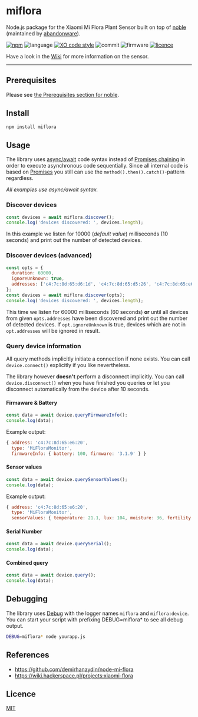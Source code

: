 # miflora

Node.js package for the Xiaomi Mi Flora Plant Sensor built on top of [noble](https://github.com/abandonware/noble) (maintained by [abandonware](https://abandonware.github.io/)).

[![npm](https://img.shields.io/npm/v/miflora.svg)](https://www.npmjs.com/package/miflora)
![language](https://img.shields.io/github/languages/top/ChrisScheffler/miflora.svg)
[![XO code style](https://img.shields.io/badge/code_style-XO-5ed9c7.svg)](https://github.com/xojs/xo)
![commit](https://img.shields.io/github/last-commit/ChrisScheffler/miflora.svg)
![firmware](https://img.shields.io/badge/firmware-3.2.1-brightgreen.svg)
[![licence](https://img.shields.io/npm/l/miflora.svg)](LICENSE)

Have a look in the [Wiki](https://github.com/ChrisScheffler/miflora/wiki) for more information on the sensor.

---

## Prerequisites

Please see [the Prerequisites section for noble](https://github.com/abandonware/noble#prerequisites).

## Install

```bash
npm install miflora
```

## Usage

The library uses [async/await](https://javascript.info/async-await) code syntax instead of [Promises chaining](https://javascript.info/promise-chaining) in order to execute asynchronous code sequentially. Since all internal code is based on [Promises](https://javascript.info/promise-basics) you still can use the  `method().then().catch()`-pattern regardless.

*All examples use async/await syntax.*

### Discover devices

```javascript
const devices = await miflora.discover();
console.log('devices discovered: ', devices.length);
```

In this example we listen for 10000 (*default value*) milliseconds (10 seconds) and print out the number of detected devices.

### Discover devices (advanced)

```javascript
const opts = {
  duration: 60000,
  ignoreUnknown: true,
  addresses: ['c4:7c:8d:65:d6:1d', 'c4:7c:8d:65:d5:26', 'c4:7c:8d:65:e6:20']
};
const devices = await miflora.discover(opts);
console.log('devices discovered: ', devices.length);
```

This time we listen for 60000 milliseconds (60 seconds) **or** until all devices from given `opts.addresses` have been discovered and print out the number of detected devices. If `opt.ignoreUnknown` is true, devices which are not in `opt.addresses` will be ignored in result.

### Query device information

All query methods implicitly initiate a connection if none exists. You can call `device.connect()` explicitly if you like nevertheless.

The library however **doesn't** perform a disconnect implicitly. You can call `device.disconnect()` when you have finished you queries or let you disconnect automatically from the device after 10 seconds.

#### Firmaware & Battery

```javascript
const data = await device.queryFirmwareInfo();
console.log(data);
```

Example output:

```javascript
{ address: 'c4:7c:8d:65:e6:20',
  type: 'MiFloraMonitor',
  firmwareInfo: { battery: 100, firmware: '3.1.9' } }
```

#### Sensor values

```javascript
const data = await device.querySensorValues();
console.log(data);
```

Example output:

```javascript
{ address: 'c4:7c:8d:65:e6:20',
  type: 'MiFloraMonitor',
  sensorValues: { temperature: 21.1, lux: 104, moisture: 36, fertility: 1049 } }
```

#### Serial Number

```javascript
const data = await device.querySerial();
console.log(data);
```

#### Combined query

```javascript
const data = await device.query();
console.log(data);
```

## Debugging

The library uses [Debug](https://github.com/visionmedia/debug) with the logger names `miflora` and `miflora:device`.
You can start your script with prefixing DEBUG=miflora* to see all debug output.

```bash
DEBUG=miflora* node yourapp.js
```

## References

- https://github.com/demirhanaydin/node-mi-flora
- https://wiki.hackerspace.pl/projects:xiaomi-flora

## Licence

[MIT](LICENSE)
